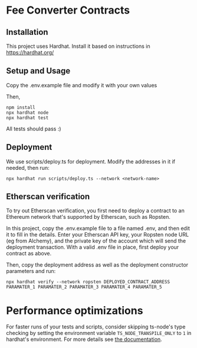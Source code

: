 # Fee Converter Contracts

## Installation
This project uses Hardhat. Install it based on instructions in https://hardhat.org/

## Setup and Usage

Copy the .env.example file and modify it with your own values

Then,

```shell
npm install
npx hardhat node
npx hardhat test
```

All tests should pass :)

## Deployment
We use scripts/deploy.ts for deployment. Modify the addresses in it if needed, then run:

```shell
npx hardhat run scripts/deploy.ts --network <network-name>
```

## Etherscan verification

To try out Etherscan verification, you first need to deploy a contract to an Ethereum network that's supported by Etherscan, such as Ropsten.

In this project, copy the .env.example file to a file named .env, and then edit it to fill in the details. Enter your Etherscan API key, your Ropsten node URL (eg from Alchemy), and the private key of the account which will send the deployment transaction. With a valid .env file in place, first deploy your contract as above.

Then, copy the deployment address as well as the deployment constructor parameters and run:

```shell
npx hardhat verify --network ropsten DEPLOYED_CONTRACT_ADDRESS PARAMATER_1 PARAMATER_2 PARAMATER_3 PARAMATER_4 PARAMATER_5
```

# Performance optimizations

For faster runs of your tests and scripts, consider skipping ts-node's type checking by setting the environment variable `TS_NODE_TRANSPILE_ONLY` to `1` in hardhat's environment. For more details see [the documentation](https://hardhat.org/guides/typescript.html#performance-optimizations).
